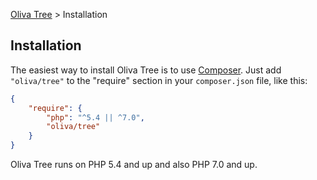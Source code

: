 [Oliva Tree](home.md) > Installation


## Installation
The easiest way to install Oliva Tree is to use [Composer](https://getcomposer.org/). Just add `"oliva/tree"` to the "require" section in your `composer.json` file, like this:
```json
{
	"require": {
		"php": "^5.4 || ^7.0",
		"oliva/tree"
	}
}
```

Oliva Tree runs on PHP 5.4 and up and also PHP 7.0 and up.
